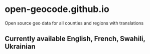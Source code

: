 # open-geocode.github.io
Open source geo data for all counties and regions with translations

## Currently available English, French, Swahili, Ukrainian
